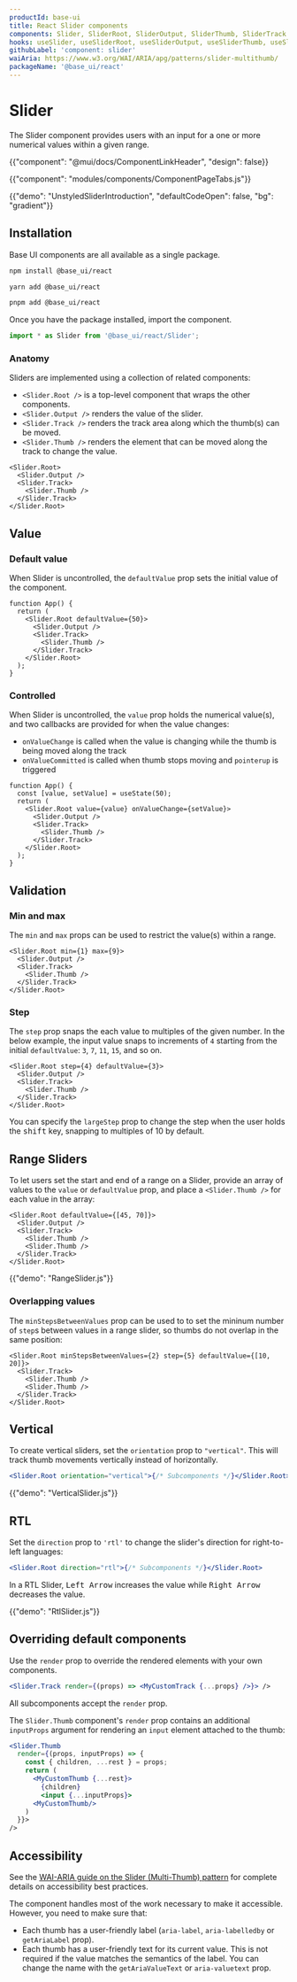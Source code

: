 ```yaml
---
productId: base-ui
title: React Slider components
components: Slider, SliderRoot, SliderOutput, SliderThumb, SliderTrack
hooks: useSlider, useSliderRoot, useSliderOutput, useSliderThumb, useSliderTrack
githubLabel: 'component: slider'
waiAria: https://www.w3.org/WAI/ARIA/apg/patterns/slider-multithumb/
packageName: '@base_ui/react'
---
```


# Slider

<p class="description">The Slider component provides users with an input for a one or more numerical values within a given range.
</p>

{{"component": "@mui/docs/ComponentLinkHeader", "design": false}}

{{"component": "modules/components/ComponentPageTabs.js"}}

{{"demo": "UnstyledSliderIntroduction", "defaultCodeOpen": false, "bg": "gradient"}}

## Installation

Base UI components are all available as a single package.

<codeblock storageKey="package-manager">

```bash npm
npm install @base_ui/react
```

```bash yarn
yarn add @base_ui/react
```

```bash pnpm
pnpm add @base_ui/react
```

</codeblock>

Once you have the package installed, import the component.

```jsx
import * as Slider from '@base_ui/react/Slider';
```

### Anatomy

Sliders are implemented using a collection of related components:

- `<Slider.Root />` is a top-level component that wraps the other components.
- `<Slider.Output />` renders the value of the slider.
- `<Slider.Track />` renders the track area along which the thumb(s) can be moved.
- `<Slider.Thumb />` renders the element that can be moved along the track to change the value.

```tsx
<Slider.Root>
  <Slider.Output />
  <Slider.Track>
    <Slider.Thumb />
  </Slider.Track>
</Slider.Root>
```

## Value

### Default value

When Slider is uncontrolled, the `defaultValue` prop sets the initial value of the component.

```tsx
function App() {
  return (
    <Slider.Root defaultValue={50}>
      <Slider.Output />
      <Slider.Track>
        <Slider.Thumb />
      </Slider.Track>
    </Slider.Root>
  );
}
```

### Controlled

When Slider is uncontrolled, the `value` prop holds the numerical value(s), and two callbacks are provided for when the value changes:

- `onValueChange` is called when the value is changing while the thumb is being moved along the track
- `onValueCommitted` is called when thumb stops moving and `pointerup` is triggered

```tsx
function App() {
  const [value, setValue] = useState(50);
  return (
    <Slider.Root value={value} onValueChange={setValue}>
      <Slider.Output />
      <Slider.Track>
        <Slider.Thumb />
      </Slider.Track>
    </Slider.Root>
  );
}
```

## Validation

### Min and max

The `min` and `max` props can be used to restrict the value(s) within a range.

```tsx
<Slider.Root min={1} max={9}>
  <Slider.Output />
  <Slider.Track>
    <Slider.Thumb />
  </Slider.Track>
</Slider.Root>
```

### Step

The `step` prop snaps the each value to multiples of the given number. In the below example, the input value snaps to increments of `4` starting from the initial `defaultValue`: `3`, `7`, `11`, `15`, and so on.

```tsx
<Slider.Root step={4} defaultValue={3}>
  <Slider.Output />
  <Slider.Track>
    <Slider.Thumb />
  </Slider.Track>
</Slider.Root>
```

You can specify the `largeStep` prop to change the step when the user holds the <kbd>shift</kbd> key, snapping to multiples of 10 by default.

## Range Sliders

To let users set the start and end of a range on a Slider, provide an array of values to the `value` or `defaultValue` prop, and place a `<Slider.Thumb />` for each value in the array:

```tsx
<Slider.Root defaultValue={[45, 70]}>
  <Slider.Output />
  <Slider.Track>
    <Slider.Thumb />
    <Slider.Thumb />
  </Slider.Track>
</Slider.Root>
```

{{"demo": "RangeSlider.js"}}

### Overlapping values

The `minStepsBetweenValues` prop can be used to to set the mininum number of `step`s between values in a range slider, so thumbs do not overlap in the same position:

```tsx
<Slider.Root minStepsBetweenValues={2} step={5} defaultValue={[10, 20]}>
  <Slider.Track>
    <Slider.Thumb />
    <Slider.Thumb />
  </Slider.Track>
</Slider.Root>
```

## Vertical

To create vertical sliders, set the `orientation` prop to `"vertical"`. This will track thumb movements vertically instead of horizontally.

```jsx
<Slider.Root orientation="vertical">{/* Subcomponents */}</Slider.Root>
```

{{"demo": "VerticalSlider.js"}}

## RTL

Set the `direction` prop to `'rtl'` to change the slider's direction for right-to-left languages:

```jsx
<Slider.Root direction="rtl">{/* Subcomponents */}</Slider.Root>
```

In a RTL Slider, <kbd class="key">Left Arrow</kbd> increases the value while <kbd class="key">Right Arrow</kbd> decreases the value.

{{"demo": "RtlSlider.js"}}

## Overriding default components

Use the `render` prop to override the rendered elements with your own components.

```jsx
<Slider.Track render={(props) => <MyCustomTrack {...props} />}> />
```

All subcomponents accept the `render` prop.

The `Slider.Thumb` component's `render` prop contains an additional `inputProps` argument for rendering an `input` element attached to the thumb:

```jsx
<Slider.Thumb
  render={(props, inputProps) => {
    const { children, ...rest } = props;
    return (
      <MyCustomThumb {...rest}>
        {children}
        <input {...inputProps}>
      <MyCustomThumb/>
    )
  }}>
/>
```

## Accessibility

See the [WAI-ARIA guide on the Slider (Multi-Thumb) pattern](https://www.w3.org/WAI/ARIA/apg/patterns/slider-multithumb/) for complete details on accessibility best practices.

The component handles most of the work necessary to make it accessible.
However, you need to make sure that:

- Each thumb has a user-friendly label (`aria-label`, `aria-labelledby` or `getAriaLabel` prop).
- Each thumb has a user-friendly text for its current value.
  This is not required if the value matches the semantics of the label.
  You can change the name with the `getAriaValueText` or `aria-valuetext` prop.
